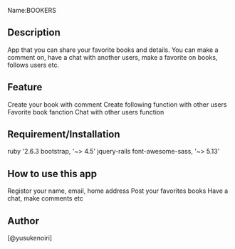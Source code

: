 Name:BOOKERS

## Description
App that you can share your favorite books and details.
You can make a comment on, have a chat with another users, make a favorite on books, follows users etc.

## Feature
Create your book with comment
Create following function with other users
Favorite book fanction
Chat with other users function

## Requirement/Installation
ruby '2.6.3
bootstrap, '~> 4.5'
jquery-rails
font-awesome-sass, '~> 5.13'

## How to use this app
Registor your name, email, home address
Post your favorites books
Have a chat, make comments etc

## Author
[@yusukenoiri]